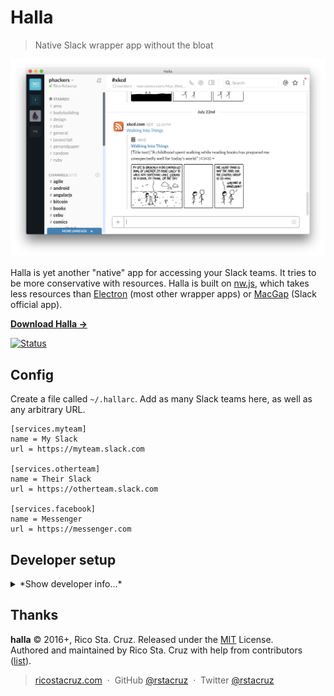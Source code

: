 # Halla

> Native Slack wrapper app without the bloat

![](docs/images/screenshot.png)

Halla is yet another "native" app for accessing your Slack teams. It tries to be more conservative with resources. Halla is built on [nw.js], which takes less resources than [Electron][] (most other wrapper apps) or [MacGap][] (Slack official app).

**[Download Halla →](https://github.com/rstacruz/halla/releases)**

[![Status](https://travis-ci.org/rstacruz/halla.svg?branch=master)](https://travis-ci.org/rstacruz/halla "See test builds")

[nw.js]: http://nwjs.io/
[Electron]: http://electron.atom.io/
[MacGap]: https://macgapproject.github.io/

## Config

Create a file called `~/.hallarc`. Add as many Slack teams here, as well as any arbitrary URL.

```dosini
[services.myteam]
name = My Slack
url = https://myteam.slack.com

[services.otherteam]
name = Their Slack
url = https://otherteam.slack.com

[services.facebook]
name = Messenger
url = https://messenger.com
```

## Developer setup

<details>
<summary>*Show developer info...*</summary>

### Under the hood

- [nw.js](http://nwjs.io/) for the native wrapping
- [nwb](https://www.npmjs.com/package/nwb) to simplify management of different nw.js versions
- [Decca](https://ricostacruz.com/decca) for virtual DOM
- [Brunch.io](http://brunch.io/) + Sass + Autoprefixer for CSS

A few notes on how it's put together:

- There's no JS transpilation. This means no JSX (a bit painful, but you'll get used to it!).
- No Gulp, Grunt or whatnot--just plain npm scripts with [npm-run-all](https://www.npmjs.com/package/npm-run-all).
- nw.js is in `--mixed-context` mode to make things a bit simpler.

### Starting up

```sh
git clone https://github.com/rstacruz/halla.git
cd halla
npm install
```

### Running

Run it with `npm start`. Note that it'll download nw.js on its first run (pretty big).

```sh
npm start
```

Or run it with the SDK (more resource-intensive, but has *Inspect Element*):

```sh
npm run start:sdk
```

### Testing

```sh
npm test
```

### Packaging

This will create OSX `.app` files in `/dist`. This is automatically done by Travis on every new version (ie, new git tags).

```sh
npm run dist
```

</details>

## Thanks

**halla** © 2016+, Rico Sta. Cruz. Released under the [MIT] License.<br>
Authored and maintained by Rico Sta. Cruz with help from contributors ([list][contributors]).

> [ricostacruz.com](http://ricostacruz.com) &nbsp;&middot;&nbsp;
> GitHub [@rstacruz](https://github.com/rstacruz) &nbsp;&middot;&nbsp;
> Twitter [@rstacruz](https://twitter.com/rstacruz)

[MIT]: http://mit-license.org/
[contributors]: http://github.com/rstacruz/halla/contributors
